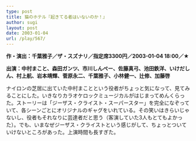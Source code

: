 ```yaml
---
type: post
title: 猫のホテル『起きてる者はいないのか！』
author: sugi
layout: post
date: 2003-01-04
url: /play/567/
---
```

**作・演出：千葉雅子／ザ・スズナリ／指定席3300円／2003-01-04 18:00／★**

**出演：中村まこと、森田ガンツ、市川しんぺー、佐藤真弓、池田鉄洋、いけだしん、村上航、岩本靖輝、菅原永二、千葉雅子、小林健一、辻修、加藤啓**

ナイロンの芝居に出ていた中村まことという役者がちょっと気になって、見てみることにした。いきなりカラオケロックミュージカルがはじまってめんくらった。ストーリーは「ジーザス・クライスト・スーパースター」を完全になぞっていて、各シーンごとにオリジナルのギャグをいれている。その笑いはきらいじゃないし、役者もそれなりに芸達者だと思う（客演していた3人もとてもよかった）。でも、いまなぜジーザス・クライストという感じがして、ちょっとついていけないところがあった。上演時間も長すぎた。

